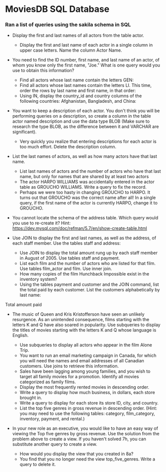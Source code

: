 # MoviesDB SQL Database

### Ran a list of queries using the sakila schema in SQL
- Display the first and last names of all actors from the table actor.
  - Display the first and last name of each actor in a single column in upper case letters. Name the column Actor Name.

- You need to find the ID number, first name, and last name of an actor, of whom you know only the first name, "Joe." What is one query would you use to obtain this information?
  - Find all actors whose last name contain the letters GEN:
  - Find all actors whose last names contain the letters LI. This time, order the rows by last name and first name, in that order:
  - Using IN, display the country_id and country columns of the following countries: Afghanistan, Bangladesh, and China:

- You want to keep a description of each actor. You don't think you will be performing queries on a description, so create a column in the table actor named description and use the data type BLOB (Make sure to research the type BLOB, as the difference between it and VARCHAR are significant).
  - Very quickly you realize that entering descriptions for each actor is too much effort. Delete the description column.

- List the last names of actors, as well as how many actors have that last name.
  - List last names of actors and the number of actors who have that last name, but only for names that are shared by at least two actors
  - The actor HARPO WILLIAMS was accidentally entered in the actor table as GROUCHO WILLIAMS. Write a query to fix the record.
  - Perhaps we were too hasty in changing GROUCHO to HARPO. It turns out that GROUCHO was the correct name after all! In a single query, if the first name of the actor is currently HARPO, change it to GROUCHO.

- You cannot locate the schema of the address table. Which query would you use to re-create it?
Hint: https://dev.mysql.com/doc/refman/5.7/en/show-create-table.html

- Use JOIN to display the first and last names, as well as the address, of each staff member. Use the tables staff and address:
  - Use JOIN to display the total amount rung up by each staff member in August of 2005. Use tables staff and payment.
  - List each film and the number of actors who are listed for that film. Use tables film_actor and film. Use inner join.
  - How many copies of the film Hunchback Impossible exist in the inventory system?
  - Using the tables payment and customer and the JOIN command, list the total paid by each customer. List the customers alphabetically by last name:

Total amount paid

- The music of Queen and Kris Kristofferson have seen an unlikely resurgence. As an unintended consequence, films starting with the letters K and Q have also soared in popularity. Use subqueries to display the titles of movies starting with the letters K and Q whose language is English.
  - Use subqueries to display all actors who appear in the film Alone Trip.
  - You want to run an email marketing campaign in Canada, for which you will need the names and email addresses of all Canadian customers. Use joins to retrieve this information.
  - Sales have been lagging among young families, and you wish to target all family movies for a promotion. Identify all movies categorized as family films.
  - Display the most frequently rented movies in descending order.
  - Write a query to display how much business, in dollars, each store brought in.
  - Write a query to display for each store its store ID, city, and country.
  - List the top five genres in gross revenue in descending order. (Hint: you may need to use the following tables: category, film_category, inventory, payment, and rental.)

- In your new role as an executive, you would like to have an easy way of viewing the Top five genres by gross revenue. Use the solution from the problem above to create a view. If you haven't solved 7h, you can substitute another query to create a view.
  - How would you display the view that you created in 8a?
  - You find that you no longer need the view top_five_genres. Write a query to delete it.
